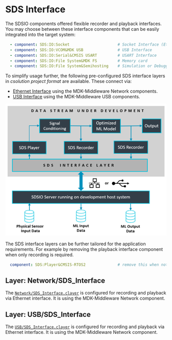 # SDS Interface

The SDSIO components offered flexible recorder and playback interfaces. You may choose between these interface components that can be easily integrated into the target system:

```yml
  - component: SDS:IO:Socket                     # Socket Interface (Ethernet or WiFi)
  - component: SDS:IO:VCOM&MDK USB               # USB Interface
  - component: SDS:IO:Serial&CMSIS USART         # USART Interface
  - component: SDS:IO:File System&MDK FS         # Memory card
  - component: SDS:IO:File System&Semihosting    # Simulation or Debugger
```

To simplify usage further, the following pre-configured SDS interface layers in *csolution project format* are available. These connect via:

- [Ethernet Interface](#layer-network-sds-interface) using the MDK-Middleware Network components.
- [USB Interface](#layer-usb-sds-interface) using the MDK-Middleware USB components.

![SDS Interface](images/SDSIO.png)


 The SDS interface layers can be further tailored for the application requirements. For example by removing the playback interface component when only recording is required.

```yml
  component: SDS:Player&CMSIS-RTOS2              # remove this when not required
```

## Layer: Network/SDS_Interface

The [`Network/SDS_Interface.clayer`](https://github.com/Arm-examples/SDS-Examples/tree/examples/SDS_Interface/Network) is configured for recording and playback via Ethernet interface. It is using the MDK-Middleware Network component.


## Layer: USB/SDS_Interface

The [`USB/SDS_Interface.clayer`](https://github.com/Arm-examples/SDS-Examples/tree/examples/SDS_Interface/USB) is configured for recording and playback via Ethernet interface. It is using the MDK-Middleware Network component.
